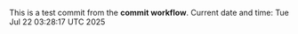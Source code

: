 This is a test commit from the **commit workflow**.
Current date and time: Tue Jul 22 03:28:17 UTC 2025
